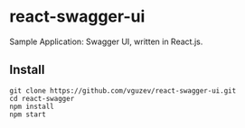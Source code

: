 # react-swagger-ui
Sample Application: Swagger UI, written in React.js.

## Install

```
git clone https://github.com/vguzev/react-swagger-ui.git
cd react-swagger
npm install
npm start
```
